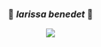 ### <center> :white_heart: *larissa benedet* :white_heart: </center>
<p align="center"/> <img src="https://64.media.tumblr.com/4d6fb25b817d787557310fd9f855e05b/tumblr_ol823iKXBP1u4eu45o1_400.gifv"> </p>

<!--
**larissabenedet/larissabenedet** is a ✨ _special_ ✨ repository because its `README.md` (this file) appears on your GitHub profile.

